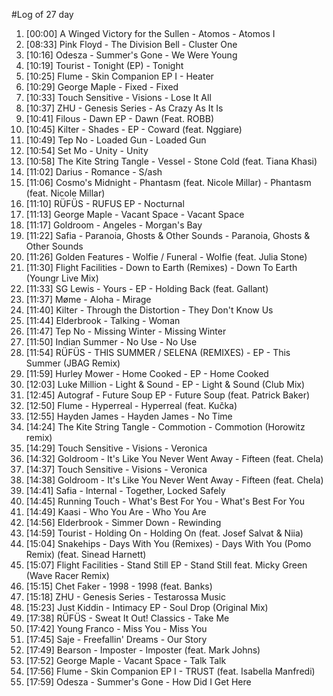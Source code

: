 #Log of 27 day

1. [00:00] A Winged Victory for the Sullen - Atomos - Atomos I
1. [08:33] Pink Floyd - The Division Bell - Cluster One
1. [10:16] Odesza - Summer's Gone - We Were Young
1. [10:19] Tourist - Tonight (EP) - Tonight
1. [10:25] Flume - Skin Companion EP I - Heater
1. [10:29] George Maple - Fixed - Fixed
1. [10:33] Touch Sensitive - Visions - Lose It All
1. [10:37] ZHU - Genesis Series - As Crazy As It Is
1. [10:41] Filous - Dawn EP - Dawn (Feat. ROBB)
1. [10:45] Kilter - Shades - EP - Coward (feat. Nggiare)
1. [10:49] Tep No - Loaded Gun - Loaded Gun
1. [10:54] Set Mo - Unity - Unity
1. [10:58] The Kite String Tangle - Vessel - Stone Cold (feat. Tiana Khasi)
1. [11:02] Darius - Romance - S/ash
1. [11:06] Cosmo's Midnight - Phantasm (feat. Nicole Millar) - Phantasm (feat. Nicole Millar)
1. [11:10] RÜFÜS - RUFUS EP - Nocturnal
1. [11:13] George Maple - Vacant Space - Vacant Space
1. [11:17] Goldroom - Angeles - Morgan's Bay
1. [11:22] Safia - Paranoia, Ghosts & Other Sounds - Paranoia, Ghosts & Other Sounds
1. [11:26] Golden Features - Wolfie / Funeral - Wolfie (feat. Julia Stone)
1. [11:30] Flight Facilities - Down to Earth (Remixes) - Down To Earth (Youngr Live Mix)
1. [11:33] SG Lewis - Yours - EP - Holding Back (feat. Gallant)
1. [11:37] Møme - Aloha - Mirage
1. [11:40] Kilter - Through the Distortion - They Don't Know Us
1. [11:44] Elderbrook - Talking - Woman
1. [11:47] Tep No - Missing Winter - Missing Winter
1. [11:50] Indian Summer - No Use - No Use
1. [11:54] RÜFÜS - THIS SUMMER / SELENA (REMIXES) - EP - This Summer (JBAG Remix)
1. [11:59] Hurley Mower - Home Cooked - EP - Home Cooked
1. [12:03] Luke Million - Light & Sound - EP - Light & Sound (Club Mix)
1. [12:45] Autograf - Future Soup EP - Future Soup (feat. Patrick Baker)
1. [12:50] Flume - Hyperreal - Hyperreal (feat. Kučka)
1. [12:55] Hayden James - Hayden James - No Time
1. [14:24] The Kite String Tangle - Commotion - Commotion (Horowitz remix)
1. [14:29] Touch Sensitive - Visions - Veronica
1. [14:32] Goldroom - It's Like You Never Went Away - Fifteen (feat. Chela)
1. [14:37] Touch Sensitive - Visions - Veronica
1. [14:38] Goldroom - It's Like You Never Went Away - Fifteen (feat. Chela)
1. [14:41] Safia - Internal - Together, Locked Safely
1. [14:45] Running Touch - What's Best For You - What's Best For You
1. [14:49] Kaasi - Who You Are - Who You Are
1. [14:56] Elderbrook - Simmer Down - Rewinding
1. [14:59] Tourist - Holding On - Holding On (feat. Josef Salvat & Niia)
1. [15:04] Snakehips - Days With You (Remixes) - Days With You (Pomo Remix) (feat. Sinead Harnett)
1. [15:07] Flight Facilities - Stand Still EP - Stand Still feat. Micky Green (Wave Racer Remix)
1. [15:15] Chet Faker - 1998 - 1998 (feat. Banks)
1. [15:18] ZHU - Genesis Series - Testarossa Music
1. [15:23] Just Kiddin - Intimacy EP - Soul Drop (Original Mix)
1. [17:38] RÜFÜS - Sweat It Out! Classics - Take Me
1. [17:42] Young Franco - Miss You - Miss You
1. [17:45] Saje - Freefallin' Dreams - Our Story
1. [17:49] Bearson - Imposter - Imposter (feat. Mark Johns)
1. [17:52] George Maple - Vacant Space - Talk Talk
1. [17:56] Flume - Skin Companion EP I - TRUST (feat. Isabella Manfredi)
1. [17:59] Odesza - Summer's Gone - How Did I Get Here
